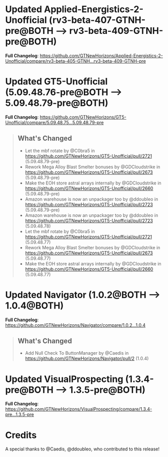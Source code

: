 # Updated Applied-Energistics-2-Unofficial (rv3-beta-407-GTNH-pre@BOTH --> rv3-beta-409-GTNH-pre@BOTH)
**Full Changelog**: https://github.com/GTNewHorizons/Applied-Energistics-2-Unofficial/compare/rv3-beta-405-GTNH...rv3-beta-409-GTNH-pre

# Updated GT5-Unofficial (5.09.48.76-pre@BOTH --> 5.09.48.79-pre@BOTH)
**Full Changelog**: https://github.com/GTNewHorizons/GT5-Unofficial/compare/5.09.48.75...5.09.48.79-pre
>## What's Changed
> * Let the mbf rotate by @C0bra5 in https://github.com/GTNewHorizons/GT5-Unofficial/pull/2721 (5.09.48.79-pre)
> * Rework Mega Alloy Blast Smelter bonuses by @GDCloudstrike in https://github.com/GTNewHorizons/GT5-Unofficial/pull/2673 (5.09.48.79-pre)
> * Make the EOH store astral arrays internally by @GDCloudstrike in https://github.com/GTNewHorizons/GT5-Unofficial/pull/2660 (5.09.48.79-pre)
> * Amazon warehouse is now an unpackager too by @ddoubleo in https://github.com/GTNewHorizons/GT5-Unofficial/pull/2723 (5.09.48.79-pre)
> * Amazon warehouse is now an unpackager too by @ddoubleo in https://github.com/GTNewHorizons/GT5-Unofficial/pull/2723 (5.09.48.78)
> * Let the mbf rotate by @C0bra5 in https://github.com/GTNewHorizons/GT5-Unofficial/pull/2721 (5.09.48.77)
> * Rework Mega Alloy Blast Smelter bonuses by @GDCloudstrike in https://github.com/GTNewHorizons/GT5-Unofficial/pull/2673 (5.09.48.77)
> * Make the EOH store astral arrays internally by @GDCloudstrike in https://github.com/GTNewHorizons/GT5-Unofficial/pull/2660 (5.09.48.77)
>

# Updated Navigator (1.0.2@BOTH --> 1.0.4@BOTH)
**Full Changelog**: https://github.com/GTNewHorizons/Navigator/compare/1.0.2...1.0.4
>## What's Changed
> * Add Null Check To ButtonManager by @Caedis in https://github.com/GTNewHorizons/Navigator/pull/2 (1.0.4)
>

# Updated VisualProspecting (1.3.4-pre@BOTH --> 1.3.5-pre@BOTH)
**Full Changelog**: https://github.com/GTNewHorizons/VisualProspecting/compare/1.3.4-pre...1.3.5-pre

# Credits
A special thanks to @Caedis, @ddoubleo, who contributed to this release!
